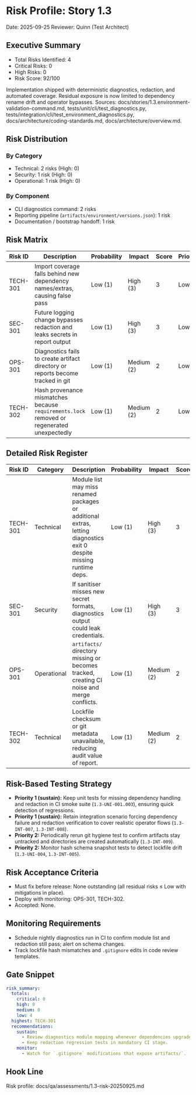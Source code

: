 # Risk Profile: Story 1.3

Date: 2025-09-25
Reviewer: Quinn (Test Architect)

## Executive Summary
- Total Risks Identified: 4
- Critical Risks: 0
- High Risks: 0
- Risk Score: 92/100

Implementation shipped with deterministic diagnostics, redaction, and automated coverage. Residual exposure is now limited to dependency rename drift and operator bypasses. Sources: docs/stories/1.3.environment-validation-command.md, tests/unit/cli/test_diagnostics.py, tests/integration/cli/test_environment_diagnostics.py, docs/architecture/coding-standards.md, docs/architecture/overview.md.

## Risk Distribution
### By Category
- Technical: 2 risks (High: 0)
- Security: 1 risk (High: 0)
- Operational: 1 risk (High: 0)

### By Component
- CLI diagnostics command: 2 risks
- Reporting pipeline (`artifacts/environment/versions.json`): 1 risk
- Documentation / bootstrap handoff: 1 risk

## Risk Matrix
| Risk ID  | Description                                                                                       | Probability | Impact | Score | Priority |
|----------|---------------------------------------------------------------------------------------------------|-------------|--------|-------|----------|
| TECH-301 | Import coverage falls behind new dependency names/extras, causing false pass                       | Low (1)     | High (3) | 3 | Low |
| SEC-301  | Future logging change bypasses redaction and leaks secrets in report output                        | Low (1)     | High (3) | 3 | Low |
| OPS-301  | Diagnostics fails to create artifact directory or reports become tracked in git                    | Low (1)     | Medium (2) | 2 | Low |
| TECH-302 | Hash provenance mismatches because `requirements.lock` removed or regenerated unexpectedly         | Low (1)     | Medium (2) | 2 | Low |

## Detailed Risk Register
| Risk ID  | Category   | Description | Probability | Impact | Score | Mitigation | Residual Risk |
|----------|------------|-------------|-------------|--------|-------|------------|----------------|
| TECH-301 | Technical  | Module list may miss renamed packages or additional extras, letting diagnostics exit 0 despite missing runtime deps. | Low (1) | High (3) | 3 | Maintain explicit mapping and unit tests that fail on `ModuleNotFoundError`; integration tests simulate stub removals. | Package rename upstream; requires periodic review when extras change. |
| SEC-301  | Security   | If sanitiser misses new secret formats, diagnostics output could leak credentials. | Low (1) | High (3) | 3 | Redaction helper masks known secret patterns; unit/integration tests assert secrets absent from stdout/stderr/report. | New secret prefixes may appear; monitor OpenAI/Neo4j/Qdrant tooling for updates. |
| OPS-301 | Operational | `artifacts/` directory missing or becomes tracked, creating CI noise and merge conflicts. | Low (1) | Medium (2) | 2 | CLI ensures directory creation; `.gitignore` entry enforced; integration test checks git status clean after run. | Manual edits to `.gitignore` could reintroduce risk. |
| TECH-302 | Technical  | Lockfile checksum or git metadata unavailable, reducing audit value of report. | Low (1) | Medium (2) | 2 | Diagnostics warns on missing `requirements.lock`; unit tests assert schema keys, integration tests verify 64-char SHA. | Teams might intentionally rotate lockfile without regenerating snapshots. |

## Risk-Based Testing Strategy
- **Priority 1 (sustain):** Keep unit tests for missing dependency handling and redaction in CI smoke suite (`1.3-UNI-001`..`003`), ensuring quick detection of regressions.
- **Priority 1 (sustain):** Retain integration scenario forcing dependency failure and redaction verification to cover realistic operator flows (`1.3-INT-007`, `1.3-INT-008`).
- **Priority 2:** Periodically rerun git hygiene test to confirm artifacts stay untracked and directories are created automatically (`1.3-INT-009`).
- **Priority 2:** Monitor hash schema snapshot tests to detect lockfile drift (`1.3-UNI-004`, `1.3-INT-005`).

## Risk Acceptance Criteria
- Must fix before release: None outstanding (all residual risks ≤ Low with mitigations in place).
- Deploy with monitoring: OPS-301, TECH-302.
- Accepted: None.

## Monitoring Requirements
- Schedule nightly diagnostics run in CI to confirm module list and redaction still pass; alert on schema changes.
- Track lockfile hash mismatches and `.gitignore` edits in code review templates.

## Gate Snippet
```yaml
risk_summary:
  totals:
    critical: 0
    high: 0
    medium: 0
    low: 4
  highest: TECH-301
  recommendations:
    sustain:
      - Review diagnostics module mapping whenever dependencies upgrade.
      - Keep redaction regression tests in mandatory CI stage.
    monitor:
      - Watch for `.gitignore` modifications that expose artifacts/`.
```

## Hook Line
Risk profile: docs/qa/assessments/1.3-risk-20250925.md
